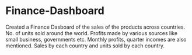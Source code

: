# Finance-Dashboard
Created a Finance Dasboard of the sales of the products across countries.
No. of units sold around the world.
Profits made by various sources like small business, governments etc.
Monthly profits, quarter incomes are also mentioned.
Sales by each country and units sold by each country.
